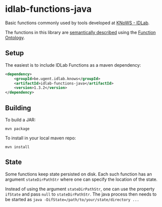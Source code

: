 # idlab-functions-java

Basic functions commonly used by tools developed at [KNoWS - IDLab](https://knows.idlab.ugent.be/).

The functions in this library are [semantically described](src/main/resources/fno)
using the [Function Ontology](https://fno.io/).

## Setup
The easiest is to include IDLab Functions as a maven dependency:

```xml
<dependency>
    <groupId>be.ugent.idlab.knows</groupId>
    <artifactId>idlab-functions-java</artifactId>
    <version>1.3.2</version>
</dependency>
```

## Building

To build a JAR:

```
mvn package
```

To install in your local maven repo:

```
mvn install
```

## State
Some functions keep state persisted on disk. 
Each such function has an argument `stateDirPathStr` where one can specify the location of the state.

Instead of using the argument `stateDirPathStr`, one can use the property `ifState` and pass `null` to `stateDirPathStr`.
The java process then needs to be started as `java -DifState=/path/to/your/state/directory ...`